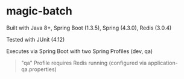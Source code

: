 magic-batch
=======================

Built with Java 8+, Spring Boot (1.3.5), Spring (4.3.0), Redis (3.0.4)

Tested with JUnit (4.12)

Executes via Spring Boot with two Spring Profiles (dev, qa)

>"qa" Profile requires Redis running (configured via application-qa.properties)
